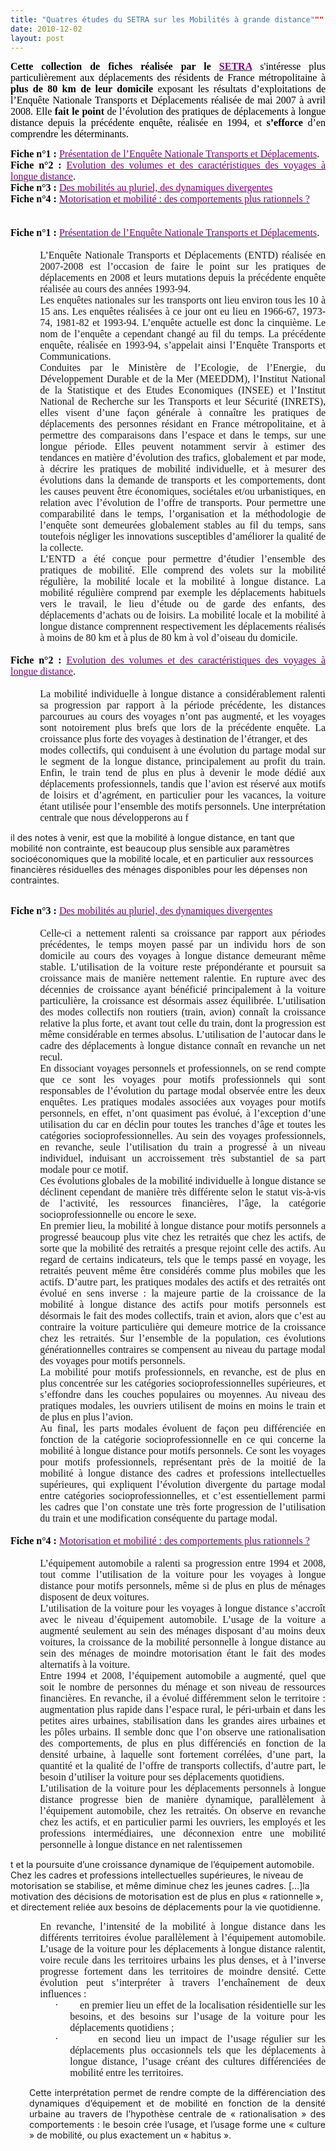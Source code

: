 ```yaml
---
title: "Quatres études du SETRA sur les Mobilités à grande distance"""
date: 2010-12-02
layout: post
---
```


<p style="text-align: justify"><span style="font-size: 12pt"><strong><span style="font-family: Calibri;color: black">Cette collection de fiches réalisée par le <a href="http://www.setra.developpement-durable.gouv.fr/Fiches-Mobilites.html" target="_blank"><span style="color: #800080">SETRA</span></a> </span></strong><span style="font-family: Calibri;color: black">s'intéresse plus particulièrement aux déplacements des résidents de France métropolitaine à <strong><span style="font-family: Calibri">plus de 80 km de leur domicile </span></strong>exposant les résultats d’exploitations de l’Enquête Nationale Transports et Déplacements réalisée de mai 2007 à avril 2008. Elle <strong><span style="font-family: Calibri">fait le point</span></strong> de l’évolution des pratiques de déplacements à longue distance depuis la précédente enquête, réalisée en 1994, et <strong><span style="font-family: Calibri">s’efforce</span></strong> d’en comprendre les déterminants.</span></span></p> <p class="MsoNormal" style="text-align: justify;margin: 0cm 0cm 0pt"><span style="font-size: 12pt"><strong><span style="font-family: Calibri;color: black">Fiche n°1 :</span></strong><span style="font-family: Calibri;color: black"> <a href="/wp-content/uploads/sites/6/2010/12/Fiche_Mobilite_no1.pdf"><span style="color: #800080">Présentation de l’Enquête Nationale Transports et Déplacements</span></a>. </span></span></p> <p class="MsoNormal" style="text-align: justify;margin: 0cm 0cm 0pt"><span style="font-size: 12pt"><strong><span style="font-family: Calibri;color: black">Fiche n°2 :</span></strong><span style="font-family: Calibri;color: black"> <a href="/wp-content/uploads/sites/6/2010/12/Fiche_Mobilite_no2.pdf"><span style="color: #800080">Evolution des volumes et des caractéristiques des voyages à longue distance</span></a>. </span></span></p> <p class="MsoNormal" style="text-align: justify;margin: 0cm 0cm 0pt"><span style="font-size: 12pt"><strong><span style="font-family: Calibri;color: black">Fiche n°3 :</span></strong><span style="font-family: Calibri;color: black"> <a href="/wp-content/uploads/sites/6/2010/12/Fiche_MOBILITE_03.pdf"><span style="color: #800080">Des mobilités au pluriel, des dynamiques divergentes</span></a> </span></span></p> <p class="MsoNormal" style="text-align: justify;margin: 0cm 0cm 0pt"><span style="font-size: 12pt"><strong><span style="font-family: Calibri;color: black">Fiche n°4 :</span></strong><span style="font-family: Calibri;color: black"> <a href="/wp-content/uploads/sites/6/2010/12/1022w_Fiche_MOBILITE_no04.pdf"><span style="color: #800080">Motorisation et mobilité : des comportements plus rationnels ?</span></a></span></span></p> <p class="MsoNormal" style="text-align: justify;margin: 0cm 0cm 0pt"><span style="font-family: Calibri;color: black;font-size: 12pt">  </span></p>   <!--more-->   <p class="MsoNormal" style="text-align: justify;margin: 0cm 0cm 0pt"><span style="font-family: Calibri;color: black;font-size: 12pt"><br /><strong><span style="font-family: Calibri">Fiche n°1 :</span></strong> <a href="/wp-content/uploads/sites/6/2010/12/Fiche_Mobilite_no1.pdf"><span style="color: #800080">Présentation de l’Enquête Nationale Transports et Déplacements</span></a>. </span></p> <p class="MsoNormal" style="text-align: justify;margin: 0cm 0cm 0pt"><span style="font-family: Calibri;color: black;font-size: 12pt"> </span></p> <p class="MsoNormal" style="text-align: justify;margin: 0cm 0cm 0pt 35.4pt"><span style="font-family: Calibri;font-size: 12pt">L’Enquête Nationale Transports et Déplacements (ENTD) réalisée en 2007-2008 est l’occasion de faire le point sur les pratiques de déplacements en 2008 et leurs mutations depuis la précédente enquête réalisée au cours des années 1993-94.</span></p> <p class="MsoNormal" style="text-align: justify;margin: 0cm 0cm 0pt 35.4pt"><span style="font-family: Calibri;font-size: 12pt">Les enquêtes nationales sur les transports ont lieu environ tous les 10 à 15 ans. Les enquêtes réalisées à ce jour ont eu lieu en 1966-67, 1973-74, 1981-82 et 1993-94. L’enquête actuelle est donc la cinquième. Le nom de l’enquête a cependant changé au fil du temps. La précédente enquête, réalisée en 1993-94, s’appelait ainsi l’Enquête Transports et Communications.</span></p> <p class="MsoNormal" style="text-align: justify;margin: 0cm 0cm 0pt 35.4pt"><span style="font-family: Calibri;font-size: 12pt">Conduites par le Ministère de l’Ecologie, de l’Energie, du Développement Durable et de la Mer (MEEDDM), l’Institut National de la Statistique et des Etudes Economiques (INSEE) et l’Institut National de Recherche sur les Transports et leur Sécurité (INRETS), elles visent d’une façon générale à connaître les pratiques de déplacements des personnes résidant en France métropolitaine, et à permettre des comparaisons dans l’espace et dans le temps, sur une longue période. Elles peuvent notamment servir à estimer des tendances en matière d’évolution des trafics, globalement et par mode, à décrire les pratiques de mobilité individuelle, et à mesurer des évolutions dans la demande de transports et les comportements, dont les causes peuvent être économiques, sociétales et/ou urbanistiques, en relation avec l’évolution de l’offre de transports. Pour permettre une comparabilité dans le temps, l’organisation et la méthodologie de l’enquête sont demeurées globalement stables au fil du temps, sans toutefois négliger les innovations susceptibles d’améliorer la qualité de la collecte.</span></p> <p class="MsoNormal" style="text-align: justify;margin: 0cm 0cm 0pt 35.4pt"><span style="font-family: Calibri;font-size: 12pt">L’ENTD a été conçue pour permettre d’étudier l’ensemble des pratiques de mobilité. Elle comprend des volets sur la mobilité régulière, la mobilité locale et la mobilité à longue distance. La mobilité régulière comprend par exemple les déplacements habituels vers le travail, le lieu d’étude ou de garde des enfants, des déplacements d’achats ou de loisirs. La mobilité locale et la mobilité à longue distance comprennent respectivement les déplacements réalisés à moins de 80 km et à plus de 80 km à vol d’oiseau du domicile.</span></p> <p class="MsoNormal" style="text-align: justify;margin: 0cm 0cm 0pt"><span style="font-family: Calibri;color: black;font-size: 12pt"><br /><strong><span style="font-family: Calibri">Fiche n°2 :</span></strong> <a href="/wp-content/uploads/sites/6/2010/12/Fiche_Mobilite_no2.pdf"><span style="color: #800080">Evolution des volumes et des caractéristiques des voyages à longue distance</span></a>. </span></p> <p class="MsoNormal" style="text-align: justify;margin: 0cm 0cm 0pt"><span style="font-family: Calibri;color: black;font-size: 12pt"> </span></p> <p class="MsoNormal" style="text-align: justify;margin: 0cm 0cm 0pt 35.4pt"><span style="font-family: Calibri;font-size: 12pt">La mobilité individuelle à longue distance a considérablement ralenti sa progression par rapport à la période précédente, les distances parcourues au cours des voyages n’ont pas augmenté, et les voyages sont notoirement plus brefs que lors de la précédente enquête. La croissance plus forte des voyages à destination de l’étranger, et des</span></p> <p class="MsoNormal" style="text-align: justify;margin: 0cm 0cm 0pt 35.4pt"><span style="font-family: Calibri;font-size: 12pt">modes collectifs, qui conduisent à une évolution du partage modal sur le segment de la longue distance, principalement au profit du train. Enfin, le train tend de plus en plus à devenir le mode dédié aux déplacements professionnels, tandis que l’avion est réservé aux motifs de loisirs et d’agrément, en particulier pour les vacances, la voiture étant utilisée pour l’ensemble des motifs personnels. Une interprétation centrale que nous développerons au f
il des notes à venir, est que la mobilité à longue distance, en tant que mobilité non contrainte, est beaucoup plus sensible aux paramètres socioéconomiques que la mobilité locale, et en particulier aux ressources financières résiduelles des ménages disponibles pour les dépenses non contraintes.</span></p> <p class="MsoNormal" style="text-align: justify;margin: 0cm 0cm 0pt"><span style="font-family: Calibri;color: black;font-size: 12pt"><br /><strong><span style="font-family: Calibri">Fiche n°3 :</span></strong> <a href="/wp-content/uploads/sites/6/2010/12/Fiche_MOBILITE_03.pdf"><span style="color: #800080">Des mobilités au pluriel, des dynamiques divergentes</span></a> </span></p> <p class="MsoNormal" style="text-align: justify;margin: 0cm 0cm 0pt"><span style="font-family: Calibri;color: black;font-size: 12pt"> </span></p> <p class="MsoNormal" style="text-align: justify;margin: 0cm 0cm 0pt 35.4pt"><span style="font-family: Calibri;font-size: 12pt">Celle-ci a nettement ralenti sa croissance par rapport aux périodes précédentes, le temps moyen passé par un individu hors de son domicile au cours des voyages à longue distance demeurant même stable. L’utilisation de la voiture reste prépondérante et poursuit sa croissance mais de manière nettement ralentie. En rupture avec des décennies de croissance ayant bénéficié principalement à la voiture particulière, la croissance est désormais assez équilibrée. L’utilisation des modes collectifs non routiers (train, avion) connaît la croissance relative la plus forte, et avant tout celle du train, dont la progression est même considérable en termes absolus. L’utilisation de l’autocar dans le cadre des déplacements à longue distance connaît en revanche un net recul.</span></p> <p class="MsoNormal" style="text-align: justify;margin: 0cm 0cm 0pt 35.4pt"><span style="font-family: Calibri;font-size: 12pt">En dissociant voyages personnels et professionnels, on se rend compte que ce sont les voyages pour motifs professionnels qui sont responsables de l’évolution du partage modal observée entre les deux enquêtes. Les pratiques modales associées aux voyages pour motifs personnels, en effet, n’ont quasiment pas évolué, à l’exception d’une utilisation du car en déclin pour toutes les tranches d’âge et toutes les catégories socioprofessionnelles. Au sein des voyages professionnels, en revanche, seule l’utilisation du train a progressé à un niveau individuel, induisant un accroissement très substantiel de sa part modale pour ce motif.</span></p> <p class="MsoNormal" style="text-align: justify;margin: 0cm 0cm 0pt 35.4pt"><span style="font-family: Calibri;font-size: 12pt">Ces évolutions globales de la mobilité individuelle à longue distance se déclinent cependant de manière très différente selon le statut vis-à-vis de l’activité, les ressources financières, l’âge, la catégorie socioprofessionnelle ou encore le sexe.</span></p> <p class="MsoNormal" style="text-align: justify;margin: 0cm 0cm 0pt 35.4pt"><span style="font-family: Calibri;font-size: 12pt">En premier lieu, la mobilité à longue distance pour motifs personnels a progressé beaucoup plus vite chez les retraités que chez les actifs, de sorte que la mobilité des retraités a presque rejoint celle des actifs. Au regard de certains indicateurs, tels que le temps passé en voyage, les retraités peuvent même être considérés comme plus mobiles que les actifs. D’autre part, les pratiques modales des actifs et des retraités ont évolué en sens inverse : la majeure partie de la croissance de la mobilité à longue distance des actifs pour motifs personnels est désormais le fait des modes collectifs, train et avion, alors que c’est au contraire la voiture particulière qui demeure motrice de la croissance chez les retraités. Sur l’ensemble de la population, ces évolutions générationnelles contraires se compensent au niveau du partage modal des voyages pour motifs personnels.</span></p> <p class="MsoNormal" style="text-align: justify;margin: 0cm 0cm 0pt 35.4pt"><span style="font-family: Calibri;font-size: 12pt">La mobilité pour motifs professionnels, en revanche, est de plus en plus concentrée sur les catégories socioprofessionnelles supérieures, et s’effondre dans les couches populaires ou moyennes. Au niveau des pratiques modales, les ouvriers utilisent de moins en moins le train et de plus en plus l’avion.</span></p> <p class="MsoNormal" style="text-align: justify;margin: 0cm 0cm 0pt 35.4pt"><span style="font-family: Calibri;font-size: 12pt">Au final, les parts modales évoluent de façon peu différenciée en fonction de la catégorie socioprofessionnelle en ce qui concerne la mobilité à longue distance pour motifs personnels. Ce sont les voyages pour motifs professionnels, représentant près de la moitié de la mobilité à longue distance des cadres et professions intellectuelles supérieures, qui expliquent l’évolution divergente du partage modal entre catégories socioprofessionnelles, et c’est essentiellement parmi les cadres que l’on constate une très forte progression de l’utilisation du train et une modification conséquente du partage modal.</span></p> <p class="MsoNormal" style="text-align: justify;margin: 0cm 0cm 0pt"><span style="font-family: Calibri;color: black;font-size: 12pt"><br /><strong><span style="font-family: Calibri">Fiche n°4 :</span></strong> <a href="/wp-content/uploads/sites/6/2010/12/1022w_Fiche_MOBILITE_no04.pdf"><span style="color: #800080">Motorisation et mobilité : des comportements plus rationnels ?</span></a></span></p> <p class="MsoNormal" style="text-align: justify;margin: 0cm 0cm 0pt"><span style="font-family: Calibri;font-size: 12pt"> </span></p> <p class="MsoNormal" style="text-align: justify;margin: 0cm 0cm 0pt 35.4pt"><span style="font-family: Calibri;font-size: 12pt">L’équipement automobile a ralenti sa progression entre 1994 et 2008, tout comme l’utilisation de la voiture pour les voyages à longue distance pour motifs personnels, même si de plus en plus de ménages disposent de deux voitures.</span></p> <p class="MsoNormal" style="text-align: justify;margin: 0cm 0cm 0pt 35.4pt"><span style="font-family: Calibri;font-size: 12pt">L’utilisation de la voiture pour les voyages à longue distance s’accroît avec le niveau d’équipement automobile. L’usage de la voiture a augmenté seulement au sein des ménages disposant d’au moins deux voitures, la croissance de la mobilité personnelle à longue distance au sein des ménages de moindre motorisation étant le fait des modes alternatifs à la voiture.</span></p> <p class="MsoNormal" style="text-align: justify;margin: 0cm 0cm 0pt 35.4pt"><span style="font-family: Calibri;font-size: 12pt">Entre 1994 et 2008, l’équipement automobile a augmenté, quel que soit le nombre de personnes du ménage et son niveau de ressources financières. En revanche, il a évolué différemment selon le territoire : augmentation plus rapide dans l’espace rural, le péri-urbain et dans les petites aires urbaines, stabilisation dans les grandes aires urbaines et les pôles urbains. Il semble donc que l’on observe une rationalisation des comportements, de plus en plus différenciés en fonction de la densité urbaine, à laquelle sont fortement corrélées, d’une part, la quantité et la qualité de l’offre de transports collectifs, d’autre part, le besoin d’utiliser la voiture pour ses déplacements quotidiens.</span></p> <p class="MsoNormal" style="text-align: justify;margin: 0cm 0cm 0pt 35.4pt"><span style="font-family: Calibri;font-size: 12pt">L’utilisation de la voiture pour les déplacements personnels à longue distance progresse bien de manière dynamique, parallèlement à l’équipement automobile, chez les retraités. On observe en revanche chez les actifs, et en particulier parmi les ouvriers, les employés et les professions intermédiaires, une déconnexion entre une mobilité personnelle à longue distance en net ralentissemen
t et la poursuite d’une croissance dynamique de l’équipement automobile. Chez les cadres et professions intellectuelles supérieures, le niveau de motorisation se stabilise, et même diminue chez les jeunes cadres. […]la motivation des décisions de motorisation est de plus en plus « rationnelle », et directement reliée aux besoins de déplacements pour la vie quotidienne.</span></p> <p class="MsoNormal" style="text-align: justify;margin: 0cm 0cm 0pt 35.4pt"><span style="font-family: Calibri;font-size: 12pt">En revanche, l’intensité de la mobilité à longue distance dans les différents territoires évolue parallèlement à l’équipement automobile. L’usage de la voiture pour les déplacements à longue distance ralentit, voire recule dans les territoires urbains les plus denses, et à l’inverse progresse fortement dans les territoires de moindre densité. Cette évolution peut s’interpréter à travers l’enchaînement de deux influences :</span></p> <p class="MsoNormal" style="text-align: justify;text-indent: -18pt;margin: 0cm 0cm 0pt 71.4pt"><span style="font-size: 12pt"><span style="font-family: Symbol"><span>·<span>        </span></span></span><span style="font-family: Calibri">en premier lieu un effet de la localisation résidentielle sur les besoins, et des besoins sur l’usage de la voiture pour les déplacements quotidiens ;</span></span></p> <p class="MsoNormal" style="text-align: justify;text-indent: -18pt;margin: 0cm 0cm 0pt 71.4pt"><span style="font-size: 12pt"><span style="font-family: Symbol"><span>·<span>        </span></span></span><span style="font-family: Calibri">en second lieu un impact de l’usage régulier sur les déplacements plus occasionnels tels que les déplacements à longue distance, l’usage créant des cultures différenciées de mobilité entre les territoires.</span></span></p> <p style="text-align: justify;padding-left: 30px"><span>Cette interprétation permet de rendre compte de la différenciation des dynamiques d’équipement et de mobilité en fonction de la densité urbaine au travers de l’hypothèse centrale de « rationalisation » des comportements : le besoin crée l’usage, et l’usage forme une « culture » de mobilité, ou plus exactement un « habitus ».</span></p>